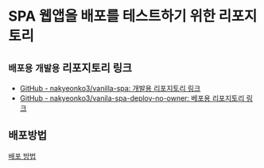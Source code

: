 # SPA 웹앱을 배포를 테스트하기 위한 리포지토리

## `배포용` `개발용` 리포지토리 링크

- [GitHub - nakyeonko3/vanilla-spa: 개발용 리포지토리 링크](https://github.com/nakyeonko3/vanilla-spa)
- [GitHub - nakyeonko3/vanila-spa-deploy-no-owner: 베포용 리포지토리 링크](https://github.com/nakyeonko3/vanila-spa-deploy-no-owner)

## 배포방법

[배포 방법](./how_to_deploy.md)
